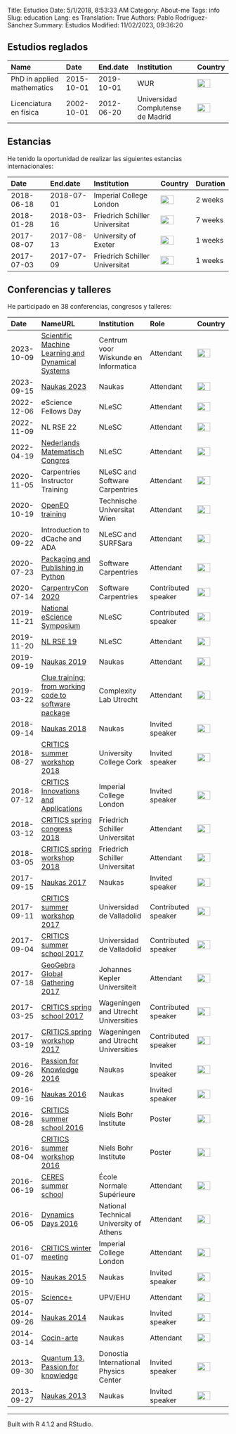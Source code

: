 Title: Estudios
Date: 5/1/2018, 8:53:33 AM
Category: About-me
Tags: info
Slug: education
Lang: es
Translation: True
Authors: Pablo Rodríguez-Sánchez
Summary: Estudios
Modified: 11/02/2023, 09:36:20

Estudios reglados
-----------------

<table>
<thead>
<tr class="header">
<th style="text-align: left;">Name</th>
<th style="text-align: left;">Date</th>
<th style="text-align: left;">End.date</th>
<th style="text-align: left;">Institution</th>
<th style="text-align: left;">Country</th>
</tr>
</thead>
<tbody>
<tr class="odd">
<td style="text-align: left;">PhD in applied mathematics</td>
<td style="text-align: left;">2015-10-01</td>
<td style="text-align: left;">2019-10-01</td>
<td style="text-align: left;">WUR</td>
<td style="text-align: left;"><img src="http://flagpedia.net/data/flags/mini/nl.png" alt="Drawing" title="Netherlands" style="width: 30px; height: 20px"/></td>
</tr>
<tr class="even">
<td style="text-align: left;">Licenciatura en física</td>
<td style="text-align: left;">2002-10-01</td>
<td style="text-align: left;">2012-06-20</td>
<td style="text-align: left;">Universidad Complutense de Madrid</td>
<td style="text-align: left;"><img src="http://flagpedia.net/data/flags/mini/es.png" alt="Drawing" title="Spain" style="width: 30px; height: 20px"/></td>
</tr>
</tbody>
</table>

Estancias
---------

He tenido la oportunidad de realizar las siguientes estancias
internacionales:

<table>
<thead>
<tr class="header">
<th style="text-align: left;">Date</th>
<th style="text-align: left;">End.date</th>
<th style="text-align: left;">Institution</th>
<th style="text-align: left;">Country</th>
<th style="text-align: left;">Duration</th>
</tr>
</thead>
<tbody>
<tr class="odd">
<td style="text-align: left;">2018-06-18</td>
<td style="text-align: left;">2018-07-01</td>
<td style="text-align: left;">Imperial College London</td>
<td style="text-align: left;"><img src="http://flagpedia.net/data/flags/mini/gb.png" alt="Drawing" title="United Kingdom" style="width: 30px; height: 20px"/></td>
<td style="text-align: left;">2 weeks</td>
</tr>
<tr class="even">
<td style="text-align: left;">2018-01-28</td>
<td style="text-align: left;">2018-03-16</td>
<td style="text-align: left;">Friedrich Schiller Universitat</td>
<td style="text-align: left;"><img src="http://flagpedia.net/data/flags/mini/de.png" alt="Drawing" title="Germany" style="width: 30px; height: 20px"/></td>
<td style="text-align: left;">7 weeks</td>
</tr>
<tr class="odd">
<td style="text-align: left;">2017-08-07</td>
<td style="text-align: left;">2017-08-13</td>
<td style="text-align: left;">University of Exeter</td>
<td style="text-align: left;"><img src="http://flagpedia.net/data/flags/mini/gb.png" alt="Drawing" title="United Kingdom" style="width: 30px; height: 20px"/></td>
<td style="text-align: left;">1 weeks</td>
</tr>
<tr class="even">
<td style="text-align: left;">2017-07-03</td>
<td style="text-align: left;">2017-07-09</td>
<td style="text-align: left;">Friedrich Schiller Universitat</td>
<td style="text-align: left;"><img src="http://flagpedia.net/data/flags/mini/de.png" alt="Drawing" title="Germany" style="width: 30px; height: 20px"/></td>
<td style="text-align: left;">1 weeks</td>
</tr>
</tbody>
</table>

Conferencias y talleres
-----------------------

He participado en 38 conferencias, congresos y talleres:

<table>
<thead>
<tr class="header">
<th style="text-align: left;">Date</th>
<th style="text-align: left;">NameURL</th>
<th style="text-align: left;">Institution</th>
<th style="text-align: left;">Role</th>
<th style="text-align: left;">Country</th>
</tr>
</thead>
<tbody>
<tr class="odd">
<td style="text-align: left;">2023-10-09</td>
<td style="text-align: left;"><a href="https://www.cwi.nl/nl/events/cwi-research-semester-programs/autumn-school-scientific-machine-learning-semester-programme/">Scientific Machine Learning and Dynamical Systems</a></td>
<td style="text-align: left;">Centrum voor Wiskunde en Informatica</td>
<td style="text-align: left;">Attendant</td>
<td style="text-align: left;"><img src="http://flagpedia.net/data/flags/mini/nl.png" alt="Drawing" title="Netherlands" style="width: 30px; height: 20px"/></td>
</tr>
<tr class="even">
<td style="text-align: left;">2023-09-15</td>
<td style="text-align: left;"><a href="https://naukas.com/2023/09/06/ya-tenemos-programa-definitivo-de-naukas-bilbao-2023/">Naukas 2023</a></td>
<td style="text-align: left;">Naukas</td>
<td style="text-align: left;">Attendant</td>
<td style="text-align: left;"><img src="http://flagpedia.net/data/flags/mini/es.png" alt="Drawing" title="Spain" style="width: 30px; height: 20px"/></td>
</tr>
<tr class="odd">
<td style="text-align: left;">2022-12-06</td>
<td style="text-align: left;">eScience Fellows Day</td>
<td style="text-align: left;">NLeSC</td>
<td style="text-align: left;">Attendant</td>
<td style="text-align: left;"><img src="http://flagpedia.net/data/flags/mini/nl.png" alt="Drawing" title="Netherlands" style="width: 30px; height: 20px"/></td>
</tr>
<tr class="even">
<td style="text-align: left;">2022-11-09</td>
<td style="text-align: left;">NL RSE 22</td>
<td style="text-align: left;">NLeSC</td>
<td style="text-align: left;">Attendant</td>
<td style="text-align: left;"><img src="http://flagpedia.net/data/flags/mini/nl.png" alt="Drawing" title="Netherlands" style="width: 30px; height: 20px"/></td>
</tr>
<tr class="odd">
<td style="text-align: left;">2022-04-19</td>
<td style="text-align: left;"><a href="https://mathematischcongres.nl/nmc2022/programme2022/">Nederlands Matematisch Congres</a></td>
<td style="text-align: left;">NLeSC</td>
<td style="text-align: left;">Attendant</td>
<td style="text-align: left;"><img src="http://flagpedia.net/data/flags/mini/nl.png" alt="Drawing" title="Netherlands" style="width: 30px; height: 20px"/></td>
</tr>
<tr class="even">
<td style="text-align: left;">2020-11-05</td>
<td style="text-align: left;">Carpentries Instructor Training</td>
<td style="text-align: left;">NLeSC and Software Carpentries</td>
<td style="text-align: left;">Attendant</td>
<td style="text-align: left;"><img src="http://flagpedia.net/data/flags/mini/nl.png" alt="Drawing" title="NEtherlands" style="width: 30px; height: 20px"/></td>
</tr>
<tr class="odd">
<td style="text-align: left;">2020-10-19</td>
<td style="text-align: left;"><a href="https://openeo.org/news/2020-09-02-openeo-user-workshop.html">OpenEO training</a></td>
<td style="text-align: left;">Technische Universitat Wien</td>
<td style="text-align: left;">Attendant</td>
<td style="text-align: left;"><img src="http://flagpedia.net/data/flags/mini/at.png" alt="Drawing" title="AUstria" style="width: 30px; height: 20px"/></td>
</tr>
<tr class="even">
<td style="text-align: left;">2020-09-22</td>
<td style="text-align: left;">Introduction to dCache and ADA</td>
<td style="text-align: left;">NLeSC and SURFSara</td>
<td style="text-align: left;">Attendant</td>
<td style="text-align: left;"><img src="http://flagpedia.net/data/flags/mini/nl.png" alt="Drawing" title="NEtherlands" style="width: 30px; height: 20px"/></td>
</tr>
<tr class="odd">
<td style="text-align: left;">2020-07-23</td>
<td style="text-align: left;"><a href="https://2020.carpentrycon.org/schedule/#session-20">Packaging and Publishing in Python</a></td>
<td style="text-align: left;">Software Carpentries</td>
<td style="text-align: left;">Attendant</td>
<td style="text-align: left;"><img src="http://flagpedia.net/data/flags/mini/nl.png" alt="Drawing" title="NEtherlands" style="width: 30px; height: 20px"/></td>
</tr>
<tr class="even">
<td style="text-align: left;">2020-07-14</td>
<td style="text-align: left;"><a href="https://2020.carpentrycon.org/">CarpentryCon 2020</a></td>
<td style="text-align: left;">Software Carpentries</td>
<td style="text-align: left;">Contributed speaker</td>
<td style="text-align: left;"><img src="http://flagpedia.net/data/flags/mini/nl.png" alt="Drawing" title="NEtherlands" style="width: 30px; height: 20px"/></td>
</tr>
<tr class="odd">
<td style="text-align: left;">2019-11-21</td>
<td style="text-align: left;"><a href="https://www.esciencesymposium2019.nl/">National eScience Symposium</a></td>
<td style="text-align: left;">NLeSC</td>
<td style="text-align: left;">Contributed speaker</td>
<td style="text-align: left;"><img src="http://flagpedia.net/data/flags/mini/nl.png" alt="Drawing" title="Netherlands" style="width: 30px; height: 20px"/></td>
</tr>
<tr class="even">
<td style="text-align: left;">2019-11-20</td>
<td style="text-align: left;"><a href="https://nl-rse.org/2019/07/09/NL-RSE-2019.html">NL RSE 19</a></td>
<td style="text-align: left;">NLeSC</td>
<td style="text-align: left;">Attendant</td>
<td style="text-align: left;"><img src="http://flagpedia.net/data/flags/mini/nl.png" alt="Drawing" title="Netherlands" style="width: 30px; height: 20px"/></td>
</tr>
<tr class="odd">
<td style="text-align: left;">2019-09-19</td>
<td style="text-align: left;"><a href="https://naukas.com/2019/09/06/programa-definitivo-de-naukas-bilbao-2019/">Naukas 2019</a></td>
<td style="text-align: left;">Naukas</td>
<td style="text-align: left;">Attendant</td>
<td style="text-align: left;"><img src="http://flagpedia.net/data/flags/mini/es.png" alt="Drawing" title="Spain" style="width: 30px; height: 20px"/></td>
</tr>
<tr class="even">
<td style="text-align: left;">2019-03-22</td>
<td style="text-align: left;"><a href="https://www.uu.nl/en/events/clue-training-22-from-working-code-to-software-package">Clue training: from working code to software package</a></td>
<td style="text-align: left;">Complexity Lab Utrecht</td>
<td style="text-align: left;">Attendant</td>
<td style="text-align: left;"><img src="http://flagpedia.net/data/flags/mini/nl.png" alt="Drawing" title="Netherlands" style="width: 30px; height: 20px"/></td>
</tr>
<tr class="odd">
<td style="text-align: left;">2018-09-14</td>
<td style="text-align: left;"><a href="https://naukas.com/2018/09/05/programa-definitivo-de-charlas-para-naukas-bilbao-2018/">Naukas 2018</a></td>
<td style="text-align: left;">Naukas</td>
<td style="text-align: left;">Invited speaker</td>
<td style="text-align: left;"><img src="http://flagpedia.net/data/flags/mini/es.png" alt="Drawing" title="Spain" style="width: 30px; height: 20px"/></td>
</tr>
<tr class="even">
<td style="text-align: left;">2018-08-27</td>
<td style="text-align: left;"><a href="http://www.criticsitn.eu/wp/?page_id=1813">CRITICS summer workshop 2018</a></td>
<td style="text-align: left;">University College Cork</td>
<td style="text-align: left;">Invited speaker</td>
<td style="text-align: left;"><img src="http://flagpedia.net/data/flags/mini/ie.png" alt="Drawing" title="Ireland" style="width: 30px; height: 20px"/></td>
</tr>
<tr class="odd">
<td style="text-align: left;">2018-07-12</td>
<td style="text-align: left;"><a href="http://www3.imperial.ac.uk/newsandeventspggrp/imperialcollege/naturalsciences/mathematics/eventssummary/event_20-6-2018-15-47-29">CRITICS Innovations and Applications</a></td>
<td style="text-align: left;">Imperial College London</td>
<td style="text-align: left;">Invited speaker</td>
<td style="text-align: left;"><img src="http://flagpedia.net/data/flags/mini/gb.png" alt="Drawing" title="United Kingdom" style="width: 30px; height: 20px"/></td>
</tr>
<tr class="even">
<td style="text-align: left;">2018-03-12</td>
<td style="text-align: left;"><a href="http://www.criticsitn.eu/wp/?page_id=1222">CRITICS spring congress 2018</a></td>
<td style="text-align: left;">Friedrich Schiller Universitat</td>
<td style="text-align: left;">Attendant</td>
<td style="text-align: left;"><img src="http://flagpedia.net/data/flags/mini/de.png" alt="Drawing" title="Germany" style="width: 30px; height: 20px"/></td>
</tr>
<tr class="odd">
<td style="text-align: left;">2018-03-05</td>
<td style="text-align: left;"><a href="http://www.criticsitn.eu/wp/?page_id=1222">CRITICS spring workshop 2018</a></td>
<td style="text-align: left;">Friedrich Schiller Universitat</td>
<td style="text-align: left;">Attendant</td>
<td style="text-align: left;"><img src="http://flagpedia.net/data/flags/mini/de.png" alt="Drawing" title="Germany" style="width: 30px; height: 20px"/></td>
</tr>
<tr class="even">
<td style="text-align: left;">2017-09-15</td>
<td style="text-align: left;"><a href="http://naukas.com/2017/06/07/programa-provisional-de-charlas-naukas-bilbao-2017/">Naukas 2017</a></td>
<td style="text-align: left;">Naukas</td>
<td style="text-align: left;">Invited speaker</td>
<td style="text-align: left;"><img src="http://flagpedia.net/data/flags/mini/es.png" alt="Drawing" title="Spain" style="width: 30px; height: 20px"/></td>
</tr>
<tr class="odd">
<td style="text-align: left;">2017-09-11</td>
<td style="text-align: left;"><a href="http://www.criticsitn.eu/wp/?page_id=691">CRITICS summer workshop 2017</a></td>
<td style="text-align: left;">Universidad de Valladolid</td>
<td style="text-align: left;">Contributed speaker</td>
<td style="text-align: left;"><img src="http://flagpedia.net/data/flags/mini/es.png" alt="Drawing" title="Spain" style="width: 30px; height: 20px"/></td>
</tr>
<tr class="even">
<td style="text-align: left;">2017-09-04</td>
<td style="text-align: left;"><a href="http://www.criticsitn.eu/wp/?page_id=691">CRITICS summer school 2017</a></td>
<td style="text-align: left;">Universidad de Valladolid</td>
<td style="text-align: left;">Contributed speaker</td>
<td style="text-align: left;"><img src="http://flagpedia.net/data/flags/mini/es.png" alt="Drawing" title="Spain" style="width: 30px; height: 20px"/></td>
</tr>
<tr class="odd">
<td style="text-align: left;">2017-07-18</td>
<td style="text-align: left;"><a href="https://gathering.geogebra.org">GeoGebra Global Gathering 2017</a></td>
<td style="text-align: left;">Johannes Kepler Universiteit</td>
<td style="text-align: left;">Attendant</td>
<td style="text-align: left;"><img src="http://flagpedia.net/data/flags/mini/at.png" alt="Drawing" title="Austria" style="width: 30px; height: 20px"/></td>
</tr>
<tr class="even">
<td style="text-align: left;">2017-03-25</td>
<td style="text-align: left;"><a href="http://www.criticsitn.eu/wp/?page_id=281">CRITICS spring school 2017</a></td>
<td style="text-align: left;">Wageningen and Utrecht Universities</td>
<td style="text-align: left;">Contributed speaker</td>
<td style="text-align: left;"><img src="http://flagpedia.net/data/flags/mini/nl.png" alt="Drawing" title="Netherlands" style="width: 30px; height: 20px"/></td>
</tr>
<tr class="odd">
<td style="text-align: left;">2017-03-19</td>
<td style="text-align: left;"><a href="http://www.criticsitn.eu/wp/?page_id=281">CRITICS spring workshop 2017</a></td>
<td style="text-align: left;">Wageningen and Utrecht Universities</td>
<td style="text-align: left;">Contributed speaker</td>
<td style="text-align: left;"><img src="http://flagpedia.net/data/flags/mini/nl.png" alt="Drawing" title="Netherlands" style="width: 30px; height: 20px"/></td>
</tr>
<tr class="even">
<td style="text-align: left;">2016-09-26</td>
<td style="text-align: left;"><a href="http://p4k.dipc.org/es/inicio">Passion for Knowledge 2016</a></td>
<td style="text-align: left;">Naukas</td>
<td style="text-align: left;">Invited speaker</td>
<td style="text-align: left;"><img src="http://flagpedia.net/data/flags/mini/es.png" alt="Drawing" title="Spain" style="width: 30px; height: 20px"/></td>
</tr>
<tr class="odd">
<td style="text-align: left;">2016-09-16</td>
<td style="text-align: left;"><a href="http://naukas.com/2016/09/06/programa-definitivo-de-charlas-naukas-bilbao-2016/">Naukas 2016</a></td>
<td style="text-align: left;">Naukas</td>
<td style="text-align: left;">Invited speaker</td>
<td style="text-align: left;"><img src="http://flagpedia.net/data/flags/mini/es.png" alt="Drawing" title="Spain" style="width: 30px; height: 20px"/></td>
</tr>
<tr class="even">
<td style="text-align: left;">2016-08-28</td>
<td style="text-align: left;"><a href="http://www.criticsitn.eu/wp/?page_id=210">CRITICS summer school 2016</a></td>
<td style="text-align: left;">Niels Bohr Institute</td>
<td style="text-align: left;">Poster</td>
<td style="text-align: left;"><img src="http://flagpedia.net/data/flags/mini/dk.png" alt="Drawing" title="Denmark" style="width: 30px; height: 20px"/></td>
</tr>
<tr class="odd">
<td style="text-align: left;">2016-08-04</td>
<td style="text-align: left;"><a href="http://www.criticsitn.eu/wp/?page_id=210">CRITICS summer workshop 2016</a></td>
<td style="text-align: left;">Niels Bohr Institute</td>
<td style="text-align: left;">Poster</td>
<td style="text-align: left;"><img src="http://flagpedia.net/data/flags/mini/dk.png" alt="Drawing" title="Denmark" style="width: 30px; height: 20px"/></td>
</tr>
<tr class="even">
<td style="text-align: left;">2016-06-19</td>
<td style="text-align: left;"><a href="http://environnement.ens.fr/evenements-scientifiques/ecoles-d-ete/summer-school-resilience-2016/?lang=fr">CERES summer school</a></td>
<td style="text-align: left;">École Normale Supérieure</td>
<td style="text-align: left;">Attendant</td>
<td style="text-align: left;"><img src="http://flagpedia.net/data/flags/mini/fr.png" alt="Drawing" title="France" style="width: 30px; height: 20px"/></td>
</tr>
<tr class="odd">
<td style="text-align: left;">2016-06-05</td>
<td style="text-align: left;"><a href="http://dynamicsdays2016.ntua.gr">Dynamics Days 2016</a></td>
<td style="text-align: left;">National Technical University of Athens</td>
<td style="text-align: left;">Attendant</td>
<td style="text-align: left;"><img src="http://flagpedia.net/data/flags/mini/gr.png" alt="Drawing" title="Greece" style="width: 30px; height: 20px"/></td>
</tr>
<tr class="even">
<td style="text-align: left;">2016-01-07</td>
<td style="text-align: left;"><a href="http://www.criticsitn.eu/wp/?page_id=220">CRITICS winter meeting</a></td>
<td style="text-align: left;">Imperial College London</td>
<td style="text-align: left;">Attendant</td>
<td style="text-align: left;"><img src="http://flagpedia.net/data/flags/mini/gb.png" alt="Drawing" title="United Kingdom" style="width: 30px; height: 20px"/></td>
</tr>
<tr class="odd">
<td style="text-align: left;">2015-09-10</td>
<td style="text-align: left;"><a href="http://naukas.com/2015/08/29/programa-definitivo-de-charlas-naukas-bilbao-2015/">Naukas 2015</a></td>
<td style="text-align: left;">Naukas</td>
<td style="text-align: left;">Invited speaker</td>
<td style="text-align: left;"><img src="http://flagpedia.net/data/flags/mini/es.png" alt="Drawing" title="Spain" style="width: 30px; height: 20px"/></td>
</tr>
<tr class="even">
<td style="text-align: left;">2015-05-07</td>
<td style="text-align: left;"><a href="https://scienceplus.es/science-2015/">Science+</a></td>
<td style="text-align: left;">UPV/EHU</td>
<td style="text-align: left;">Attendant</td>
<td style="text-align: left;"><img src="http://flagpedia.net/data/flags/mini/es.png" alt="Drawing" title="Spain" style="width: 30px; height: 20px"/></td>
</tr>
<tr class="odd">
<td style="text-align: left;">2014-09-26</td>
<td style="text-align: left;"><a href="http://naukas.com/2014/09/12/programa-definitivo-naukas-bilbao-2014/">Naukas 2014</a></td>
<td style="text-align: left;">Naukas</td>
<td style="text-align: left;">Invited speaker</td>
<td style="text-align: left;"><img src="http://flagpedia.net/data/flags/mini/es.png" alt="Drawing" title="Spain" style="width: 30px; height: 20px"/></td>
</tr>
<tr class="even">
<td style="text-align: left;">2014-03-14</td>
<td style="text-align: left;"><a href="http://www.cocin-arte.es">Cocin-arte</a></td>
<td style="text-align: left;">Naukas</td>
<td style="text-align: left;">Attendant</td>
<td style="text-align: left;"><img src="http://flagpedia.net/data/flags/mini/es.png" alt="Drawing" title="Spain" style="width: 30px; height: 20px"/></td>
</tr>
<tr class="odd">
<td style="text-align: left;">2013-09-30</td>
<td style="text-align: left;"><a href="http://www.quantum13.eu/es/home.html">Quantum 13. Passion for knowledge</a></td>
<td style="text-align: left;">Donostia International Physics Center</td>
<td style="text-align: left;">Invited speaker</td>
<td style="text-align: left;"><img src="http://flagpedia.net/data/flags/mini/es.png" alt="Drawing" title="Spain" style="width: 30px; height: 20px"/></td>
</tr>
<tr class="even">
<td style="text-align: left;">2013-09-27</td>
<td style="text-align: left;"><a href="http://naukas.com/2013/09/25/programa-definitivo-y-consejos-para-naukas13/">Naukas 2013</a></td>
<td style="text-align: left;">Naukas</td>
<td style="text-align: left;">Invited speaker</td>
<td style="text-align: left;"><img src="http://flagpedia.net/data/flags/mini/es.png" alt="Drawing" title="Spain" style="width: 30px; height: 20px"/></td>
</tr>
</tbody>
</table>

------------------------------------------------------------------------

Built with R 4.1.2 and RStudio.
